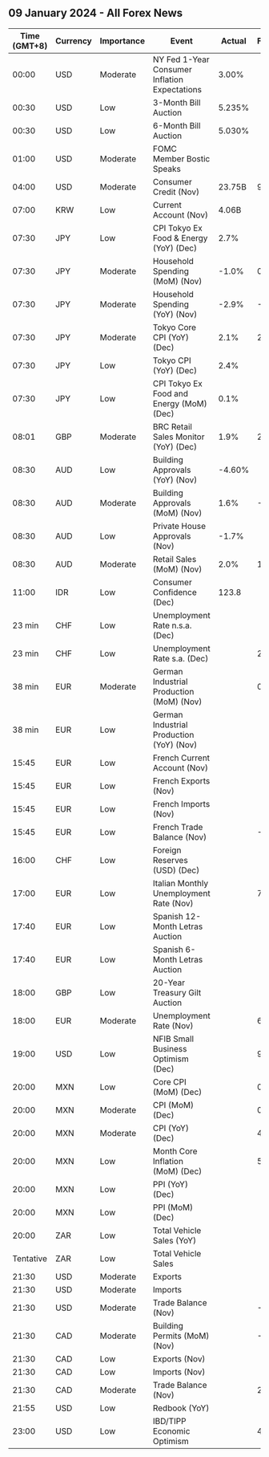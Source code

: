 ## 09 January 2024 - All Forex News

| Time (GMT+8) | Currency | Importance | Event | Actual | Forecast | Previous |
|------|----------|------------|-------|--------|----------|----------|
| 00:00 | USD | Moderate | NY Fed 1-Year Consumer Inflation Expectations | 3.00% |  | 3.40% |
| 00:30 | USD | Low | 3-Month Bill Auction | 5.235% |  | 5.245% |
| 00:30 | USD | Low | 6-Month Bill Auction | 5.030% |  | 5.045% |
| 01:00 | USD | Moderate | FOMC Member Bostic Speaks |  |  |  |
| 04:00 | USD | Moderate | Consumer Credit (Nov) | 23.75B | 9.00B | 5.78B |
| 07:00 | KRW | Low | Current Account (Nov) | 4.06B |  | 6.80B |
| 07:30 | JPY | Low | CPI Tokyo Ex Food & Energy (YoY) (Dec) | 2.7% |  | 2.7% |
| 07:30 | JPY | Moderate | Household Spending (MoM) (Nov) | -1.0% | 0.2% | -0.1% |
| 07:30 | JPY | Moderate | Household Spending (YoY) (Nov) | -2.9% | -2.3% | -2.5% |
| 07:30 | JPY | Moderate | Tokyo Core CPI (YoY) (Dec) | 2.1% | 2.1% | 2.3% |
| 07:30 | JPY | Low | Tokyo CPI (YoY) (Dec) | 2.4% |  | 2.7% |
| 07:30 | JPY | Low | CPI Tokyo Ex Food and Energy (MoM) (Dec) | 0.1% |  | 0.0% |
| 08:01 | GBP | Moderate | BRC Retail Sales Monitor (YoY) (Dec) | 1.9% | 2.3% | 2.6% |
| 08:30 | AUD | Low | Building Approvals (YoY) (Nov) | -4.60% |  | -5.50% |
| 08:30 | AUD | Moderate | Building Approvals (MoM) (Nov) | 1.6% | -2.0% | 7.2% |
| 08:30 | AUD | Low | Private House Approvals (Nov) | -1.7% |  | 2.9% |
| 08:30 | AUD | Moderate | Retail Sales (MoM) (Nov) | 2.0% | 1.2% | -0.4% |
| 11:00 | IDR | Low | Consumer Confidence (Dec) | 123.8 |  | 123.6 |
| 23 min | CHF | Low | Unemployment Rate n.s.a. (Dec) |  |  | 2.1% |
| 23 min | CHF | Low | Unemployment Rate s.a. (Dec) |  | 2.2% | 2.1% |
| 38 min | EUR | Moderate | German Industrial Production (MoM) (Nov) |  | 0.2% | -0.4% |
| 38 min | EUR | Low | German Industrial Production (YoY) (Nov) |  |  | -3.38% |
| 15:45 | EUR | Low | French Current Account (Nov) |  |  | -2.90B |
| 15:45 | EUR | Low | French Exports (Nov) |  |  | 49.7B |
| 15:45 | EUR | Low | French Imports (Nov) |  |  | 58.3B |
| 15:45 | EUR | Low | French Trade Balance (Nov) |  | -7.9B | -8.6B |
| 16:00 | CHF | Low | Foreign Reserves (USD) (Dec) |  |  | 641.7B |
| 17:00 | EUR | Low | Italian Monthly Unemployment Rate (Nov) |  | 7.9% | 7.8% |
| 17:40 | EUR | Low | Spanish 12-Month Letras Auction |  |  | 3.305% |
| 17:40 | EUR | Low | Spanish 6-Month Letras Auction |  |  | 3.617% |
| 18:00 | GBP | Low | 20-Year Treasury Gilt Auction |  |  | 1.392% |
| 18:00 | EUR | Moderate | Unemployment Rate (Nov) |  | 6.5% | 6.5% |
| 19:00 | USD | Low | NFIB Small Business Optimism (Dec) |  | 90.7 | 90.6 |
| 20:00 | MXN | Low | Core CPI (MoM) (Dec) |  | 0.50% | 0.26% |
| 20:00 | MXN | Moderate | CPI (MoM) (Dec) |  | 0.61% | 0.64% |
| 20:00 | MXN | Moderate | CPI (YoY) (Dec) |  | 4.55% | 4.32% |
| 20:00 | MXN | Low | Month Core Inflation (MoM) (Dec) |  | 5.15% | 5.30% |
| 20:00 | MXN | Low | PPI (YoY) (Dec) |  |  | 1.20% |
| 20:00 | MXN | Low | PPI (MoM) (Dec) |  |  | -0.40% |
| 20:00 | ZAR | Low | Total Vehicle Sales (YoY) |  |  | -9.80% |
| Tentative | ZAR | Low | Total Vehicle Sales |  |  | 45.08K |
| 21:30 | USD | Moderate | Exports |  |  | 258.80B |
| 21:30 | USD | Moderate | Imports |  |  | 323.00B |
| 21:30 | USD | Moderate | Trade Balance (Nov) |  | -65.00B | -64.30B |
| 21:30 | CAD | Moderate | Building Permits (MoM) (Nov) |  | -1.7% | 2.3% |
| 21:30 | CAD | Low | Exports (Nov) |  |  | 65.98B |
| 21:30 | CAD | Low | Imports (Nov) |  |  | 63.01B |
| 21:30 | CAD | Moderate | Trade Balance (Nov) |  | 2.00B | 2.97B |
| 21:55 | USD | Low | Redbook (YoY) |  |  | 5.6% |
| 23:00 | USD | Low | IBD/TIPP Economic Optimism |  | 42.0 | 40.0 |
